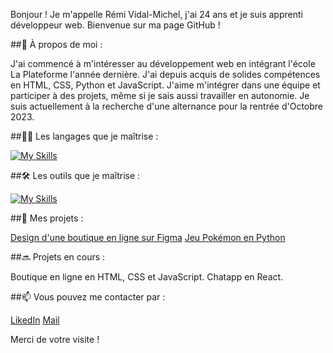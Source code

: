 Bonjour ! Je m'appelle Rémi Vidal-Michel, j'ai 24 ans et je suis apprenti développeur web. Bienvenue sur ma page GitHub !

##📝 À propos de moi :

J'ai commencé à m'intéresser au développement web en intégrant l'école La Plateforme l'année dernière. J'ai depuis acquis de solides compétences en HTML, CSS, Python et JavaScript. J'aime m'intégrer dans une équipe et participer à des projets, même si je sais aussi travailler en autonomie.
Je suis actuellement à la recherche d'une alternance pour la rentrée d'Octobre 2023.

##👨‍💻 Les langages que je maîtrise : 

[![My Skills](https://skillicons.dev/icons?i=html,css,js,py,mysql)](https://skillicons.dev)

##🛠️ Les outils que je maîtrise : 

[![My Skills](https://skillicons.dev/icons?i=vscode,ableton,ps,figma,linux)](https://skillicons.dev)

##🚀 Mes projets :

[Design d'une boutique en ligne sur Figma](../Figma "Projet Figma")
[Jeu Pokémon en Python](../pokemon "Projet Pokemon")

##🔜 Projets en cours :

Boutique en ligne en HTML, CSS et JavaScript.
Chatapp en React.

##📫 Vous pouvez me contacter par :

[LikedIn](https://www.linkedin.com/in/r%C3%A9mi-vidal-michel-a4b3ba271/ "LinkedIn de Rémi Vidal-Michel")
[Mail](mailto:remi.vidal-michel@laplateforme.io "Mail à Rémi Vidal-Michel")

Merci de votre visite !